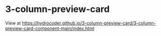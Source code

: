 # 3-column-preview-card
View at https://hydrocoder.github.io/3-column-preview-card/3-column-preview-card-component-main/index.html
